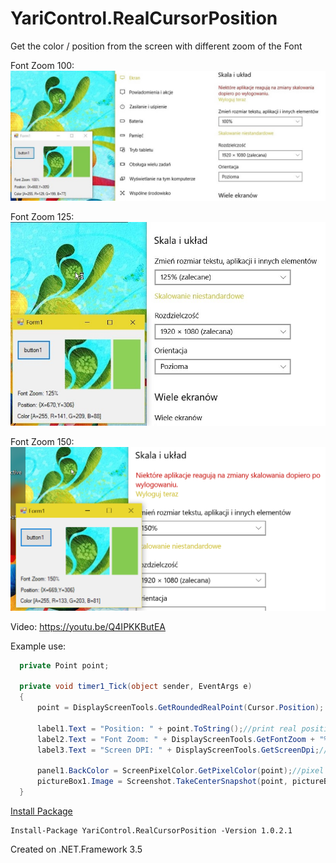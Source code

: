 # YariControl.RealCursorPosition
Get the color / position from the screen with different zoom of the Font

Font Zoom 100:
![Font Zoom 100](https://raw.githubusercontent.com/Yari27/YariControl.RealCursorPosition/master/FontZoom100.jpg?resize=400,200)

Font Zoom 125:
![Font Zoom 125](https://raw.githubusercontent.com/Yari27/YariControl.RealCursorPosition/master/FontZoom125.jpg?resize=400,200)

Font Zoom 150:
![Font Zoom 150](https://raw.githubusercontent.com/Yari27/YariControl.RealCursorPosition/master/FontZoom150.png?resize=400,200)

Video:
https://youtu.be/Q4IPKKButEA

Example use:
`````C#
  private Point point;
  
  private void timer1_Tick(object sender, EventArgs e)
  {
      point = DisplayScreenTools.GetRoundedRealPoint(Cursor.Position);

      label1.Text = "Position: " + point.ToString();//print real position
      label2.Text = "Font Zoom: " + DisplayScreenTools.GetFontZoom + "%";//print Font Zoom percent
      label3.Text = "Screen DPI: " + DisplayScreenTools.GetScreenDpi;//print screen dpi

      panel1.BackColor = ScreenPixelColor.GetPixelColor(point);//pixel color from real cursor position
      pictureBox1.Image = Screenshot.TakeCenterSnapshot(point, pictureBox1.Size);//Get center screen shot
  }
`````

[Install Package](https://www.nuget.org/packages/YariControl.RealCursorPosition/1.0.2)
`````
Install-Package YariControl.RealCursorPosition -Version 1.0.2.1
`````
Created on .NET.Framework 3.5
